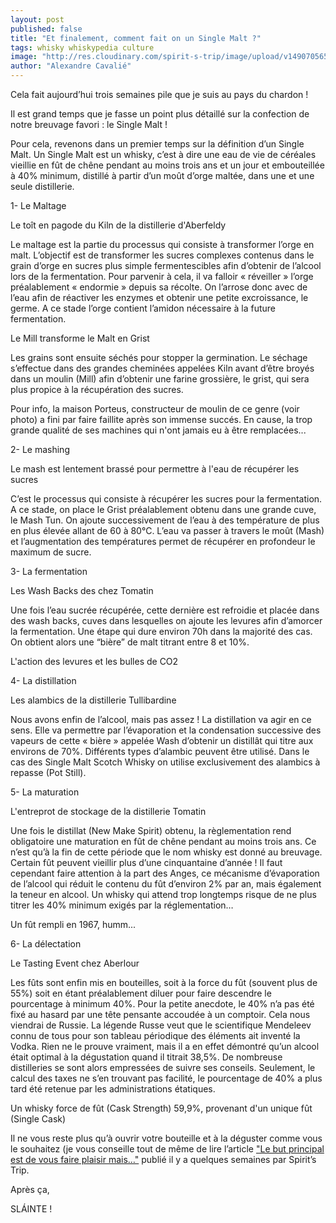 ```yaml
---
layout: post
published: false
title: "Et finalement, comment fait on un Single Malt ?"
tags: whisky whiskypedia culture
image: "http://res.cloudinary.com/spirit-s-trip/image/upload/v1490705653/IMG_4937_nkrccu.jpg"
author: "Alexandre Cavalié"
---
```


Cela fait aujourd’hui trois semaines pile que je suis au pays du chardon !

Il est grand temps que je fasse un point plus détaillé sur la confection de notre breuvage favori : le Single Malt !


Pour cela, revenons dans un premier temps sur la définition d’un Single Malt. Un Single Malt est un whisky, c’est à dire une eau de vie de céréales vieillie en fût de chêne pendant au moins trois ans et un jour et embouteillée à 40% minimum, distillé à partir d’un moût d’orge maltée, dans une et une seule distillerie.


1- Le Maltage


Le toît en pagode du Kiln de la distillerie d'Aberfeldy

Le maltage est la partie du processus qui consiste à transformer l’orge en malt. L’objectif est de transformer les sucres complexes contenus dans le grain d’orge en sucres plus simple fermentescibles afin d’obtenir de l’alcool lors de la fermentation.
Pour parvenir à cela, il va falloir « réveiller » l’orge préalablement « endormie » depuis sa récolte. On l’arrose donc avec de l’eau afin de réactiver les enzymes et obtenir une petite excroissance, le germe. A ce stade l’orge contient l’amidon nécessaire à la future fermentation.



Le Mill transforme le Malt en Grist

Les grains sont ensuite séchés pour stopper la germination. Le séchage s’effectue dans des grandes cheminées appelées Kiln avant d’être broyés dans un moulin (Mill) afin d’obtenir une farine grossière, le grist, qui sera plus propice à la récupération des sucres.

Pour info, la maison Porteus, constructeur de moulin de ce genre (voir photo) a fini par faire faillite après son immense succés. En cause, la trop grande qualité de ses machines qui n'ont jamais eu à être remplacées...


2- Le mashing


Le mash est lentement brassé pour permettre à l'eau de récupérer les sucres

C’est le processus qui consiste à récupérer les sucres pour la fermentation.
A ce stade, on place le Grist préalablement obtenu dans une grande cuve, le Mash Tun. On ajoute successivement de l’eau à des température de plus en plus élevée allant de 60 à 80°C. L’eau va passer à travers le moût (Mash) et l’augmentation des températures permet de récupérer en profondeur le maximum de sucre.


3- La fermentation


Les Wash Backs des chez Tomatin

Une fois l’eau sucrée récupérée, cette dernière est refroidie et placée dans des wash backs, cuves dans lesquelles on ajoute les levures afin d’amorcer la fermentation. Une étape qui dure environ 70h dans la majorité des cas. On obtient alors une “bière” de malt titrant entre 8 et 10%.


L'action des levures et les bulles de CO2


4- La distillation


Les alambics de la distillerie Tullibardine

Nous avons enfin de l’alcool, mais pas assez !
La distillation va agir en ce sens. Elle va permettre par l’évaporation et la condensation successive des vapeurs de cette « bière » appelée Wash d’obtenir un distillât qui titre aux environs de 70%. Différents types d’alambic peuvent être utilisé. Dans le cas des Single Malt Scotch Whisky on utilise exclusivement des alambics à repasse (Pot Still).


5- La maturation


L'entreprot de stockage de la distillerie Tomatin


Une fois le distillat (New Make Spirit) obtenu, la règlementation rend obligatoire une maturation en fût de chêne pendant au moins trois ans. Ce n’est qu’à la fin de cette période que le nom whisky est donné au breuvage. Certain fût peuvent vieillir plus d’une cinquantaine d’année ! Il faut cependant faire attention à la part des Anges, ce mécanisme d’évaporation de l’alcool qui réduit le contenu du fût d’environ 2% par an, mais également la teneur en alcool. Un whisky qui attend trop longtemps risque de ne plus titrer les 40% minimum exigés par la réglementation…



Un fût rempli en 1967, humm...


6- La délectation


Le Tasting Event chez Aberlour

Les fûts sont enfin mis en bouteilles, soit à la force du fût (souvent plus de 55%) soit en étant préalablement diluer pour faire descendre le pourcentage à minimum 40%.
Pour la petite anecdote, le 40% n’a pas été fixé au hasard par une tête pensante accoudée à un comptoir.
Cela nous viendrai de Russie. La légende Russe veut que le scientifique Mendeleev connu de tous pour son tableau périodique des éléments ait inventé la Vodka. Rien ne le prouve vraiment, mais il a en effet démontré qu’un alcool était optimal à la dégustation quand il titrait 38,5%. De nombreuse distilleries se sont alors empressées de suivre ses conseils. Seulement, le calcul des taxes ne s’en trouvant pas facilité, le pourcentage de 40% a plus tard été retenue par les administrations étatiques.


Un whisky force de fût (Cask Strength) 59,9%, provenant d'un unique fût (Single Cask)

Il ne vous reste plus qu’à ouvrir votre bouteille et à la déguster comme vous le souhaitez (je vous conseille tout de même de lire l’article <a href="https://www.facebook.com/notes/spirits-trip/-le-but-principal-est-de-vous-faire-plaisir-mais-/273643946382691
">"Le but principal est de vous faire plaisir mais…"</a> publié il y a quelques semaines par Spirit’s Trip.



Après ça,

SLÁINTE !
